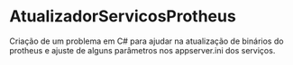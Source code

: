 # AtualizadorServicosProtheus
Criação de um problema em C# para ajudar na atualização de binários do protheus e ajuste de alguns parâmetros nos appserver.ini dos serviços.

